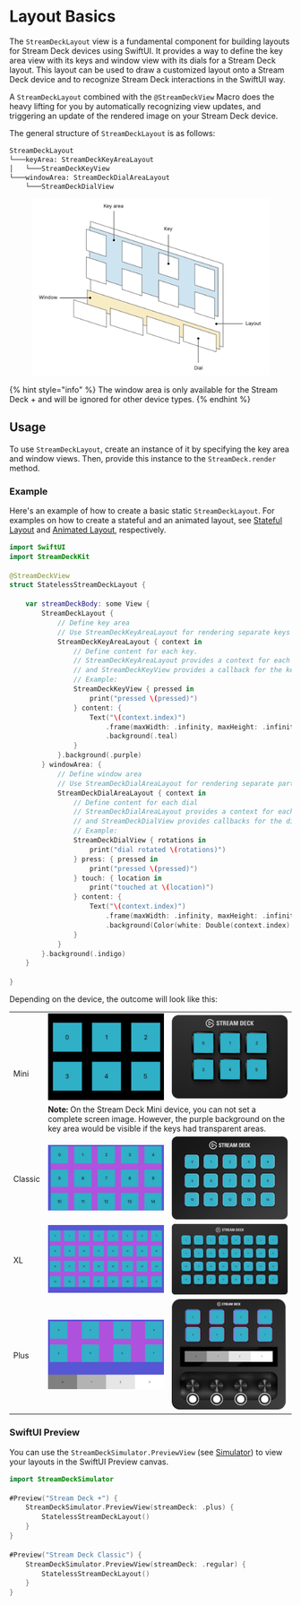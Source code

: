 # Layout Basics

The `StreamDeckLayout` view is a fundamental component for building layouts for Stream Deck devices using SwiftUI. It provides a way to define the key area view with its keys and window view with its dials for a Stream Deck layout. This layout can be used to draw a customized layout onto a Stream Deck device and to recognize Stream Deck interactions in the SwiftUI way.

A `StreamDeckLayout` combined with the `@StreamDeckView` Macro does the heavy lifting for you by automatically recognizing view updates, and triggering an update of the rendered image on your Stream Deck device.

The general structure of `StreamDeckLayout` is as follows:

```
StreamDeckLayout
└───keyArea: StreamDeckKeyAreaLayout
│   └───StreamDeckKeyView
└───windowArea: StreamDeckDialAreaLayout
    └───StreamDeckDialView
```

<figure>
    <picture>
        <source srcset="../_images/StreamDeckLayout.dark.svg" media="(prefers-color-scheme: dark)">
        <img src="../_images/StreamDeckLayout.light.svg" alt="An illustration of how layers are arranged in StreamDeckLayout">
    </picture>
    <figcaption></figcaption>
</figure>

{% hint style="info" %}
The window area is only available for the Stream Deck + and will be ignored for other device types.
{% endhint %}

## Usage
To use `StreamDeckLayout`, create an instance of it by specifying the key area and window views. Then, provide this instance to the `StreamDeck.render` method.

### Example

Here's an example of how to create a basic static `StreamDeckLayout`. For examples on how to create a stateful and an animated layout, see [Stateful Layout](Stateful.md) and [Animated Layout](Animated.md), respectively.

```swift
import SwiftUI 
import StreamDeckKit

@StreamDeckView
struct StatelessStreamDeckLayout {

    var streamDeckBody: some View {
        StreamDeckLayout {
            // Define key area
            // Use StreamDeckKeyAreaLayout for rendering separate keys
            StreamDeckKeyAreaLayout { context in
                // Define content for each key.
                // StreamDeckKeyAreaLayout provides a context for each available key,
                // and StreamDeckKeyView provides a callback for the key action
                // Example:
                StreamDeckKeyView { pressed in
                    print("pressed \(pressed)")
                } content: {
                    Text("\(context.index)")
                        .frame(maxWidth: .infinity, maxHeight: .infinity)
                        .background(.teal)
                }
            }.background(.purple)
        } windowArea: {
            // Define window area
            // Use StreamDeckDialAreaLayout for rendering separate parts of the display
            StreamDeckDialAreaLayout { context in
                // Define content for each dial
                // StreamDeckDialAreaLayout provides a context for each available dial,
                // and StreamDeckDialView provides callbacks for the dial actions
                // Example:
                StreamDeckDialView { rotations in
                    print("dial rotated \(rotations)")
                } press: { pressed in
                    print("pressed \(pressed)")
                } touch: { location in
                    print("touched at \(location)")
                } content: {
                    Text("\(context.index)")
                        .frame(maxWidth: .infinity, maxHeight: .infinity)
                        .background(Color(white: Double(context.index) / 5 + 0.5))
                }
            }
        }.background(.indigo)
    }

}

```

Depending on the device, the outcome will look like this:

<table>
    <tr>
        <td rowspan="2">Mini</td>
        <td><img src="../_images/layout_sd_mini.png"></td>
        <td><img src="../_images/layout_sd_mini_device.png"></td>
    </tr> 
    <tr>
        <td colspan="2">
            <strong>Note:</strong> On the Stream Deck Mini device, you can not set a complete screen image. However, the purple background on the key area would be visible if the keys had transparent areas.
        </td>
    </tr> 
    <tr>
        <td>Classic</td>
        <td><img src="../_images/layout_sd_classic.png"></td>
        <td><img src="../_images/layout_sd_classic_device.png"></td>
    </tr> 
    <tr>
        <td>XL</td>
        <td><img src="../_images/layout_sd_xl.png"></td>
        <td><img src="../_images/layout_sd_xl_device.png"></td>
    </tr> 
    <tr>
        <td>Plus</td>
        <td><img src="../_images/layout_sd_plus.png"></td>
        <td><img src="../_images/layout_sd_plus_device.png"></td>
    </tr> 
</table>


### SwiftUI Preview

You can use the `StreamDeckSimulator.PreviewView` (see [Simulator](../Simulator.md)) to view your layouts in the SwiftUI Preview canvas.
```swift
import StreamDeckSimulator 

#Preview("Stream Deck +") {
    StreamDeckSimulator.PreviewView(streamDeck: .plus) {
        StatelessStreamDeckLayout()
    }
}

#Preview("Stream Deck Classic") {
    StreamDeckSimulator.PreviewView(streamDeck: .regular) {
        StatelessStreamDeckLayout()
    }
}
```
